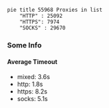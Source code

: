 
```mermaid
pie title 55968 Proxies in list
    "HTTP" : 25092
    "HTTPS": 7974
    "SOCKS" : 29670
```

### Some Info
#### Average Timeout

- mixed: 3.6s
- http: 1.8s
- https: 8.2s
- socks: 5.1s